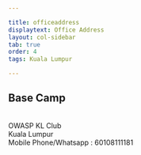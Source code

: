 ```yaml
---

title: officeaddress
displaytext: Office Address
layout: col-sidebar
tab: true
order: 4
tags: Kuala Lumpur

---
```


## Base Camp

<br> OWASP KL Club
<br>Kuala Lumpur
<br> Mobile Phone/Whatsapp : 60108111181
